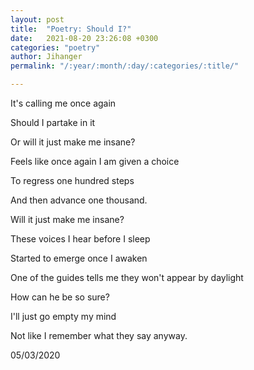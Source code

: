```yaml
---
layout: post
title:  "Poetry: Should I?"
date:   2021-08-20 23:26:08 +0300
categories: "poetry"
author: Jihanger
permalink: "/:year/:month/:day/:categories/:title/"

---
```

It's calling me once again

Should I partake in it

Or will it just make me insane?

Feels like once again I am given a choice

To regress one hundred steps

And then advance one thousand.

Will it just make me insane?

These voices I hear before I sleep

Started to emerge once I awaken

One of the guides tells me they won't appear by daylight

How can he be so sure?

I'll just go empty my mind

Not like I remember what they say anyway.

>
05/03/2020
